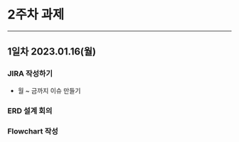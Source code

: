 # 2주차 과제

---

## 1일차 2023.01.16(월)

### JIRA 작성하기

- 월 ~ 금까지 이슈 만들기

### ERD 설계 회의



### Flowchart 작성